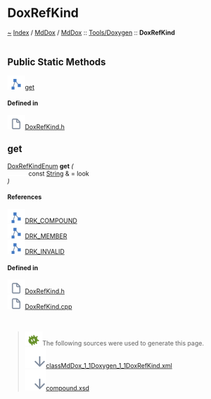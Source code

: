 <a id="doxrefkind"></a>
<h1>DoxRefKind</h1>
<a id="classMdDox_1_1Doxygen_1_1DoxRefKind"></a>
<a href="https://github.com/CharlesCarley/MdDox">~</a>
<a href="indexpage.md#index">Index</a>
<span class="inline-text">/</span>
<a href="index.md#mddox">MdDox</a>
<span class="inline-text">/</span>
<a href="namespaceMdDox.md#">MdDox</a>
<span class="inline-text">::</span>
<a href="dir_b7487e7b43f0278857c63f4e9ad683a3.md#">Tools/Doxygen</a>
<span class="inline-text">::</span>
<span class="bold-text"><b>DoxRefKind</b></span>
<br/>
<br/>
<a id="public-static-methods"></a>
<h2>Public Static Methods</h2>
<span class="icon-list-item"><a href="#get" class="icon-list-item"><img src="../images/class.svg" class="icon-list-item"/><span class="icon-list-item">get</span>
</a>
</span>
<br/>
<a id="defined-in"></a>
<h4>Defined in</h4>
<span class="icon-list-item"><a href="https://github.com/CharlesCarley/MdDox/blob/master//Tools/Doxygen/DoxRefKind.h#L56" class="icon-list-item"><img src="../images/file.svg" class="icon-list-item"/><span class="icon-list-item">DoxRefKind.h</span>
</a>
</span>
<br/>
<a id="get"></a>
<h2>get</h2>
<a href="namespaceMdDox_1_1Doxygen.md#doxrefkindenum">DoxRefKindEnum</a>
<span class="bold-text"><b>get</b></span>
<span class="italic-text"><i>(</i></span>
<div class="paragraph">
<span class="paragraph"><img src="../images/horSpace24px.svg"/><span class="inline-text">const </span>
<a href="namespaceMdDox.md#string">String</a>
<span class="inline-text"> &amp;</span>
<span class="inline-text"> = </span>
<span class="inline-text">look</span>
</span>
</div>
<span class="italic-text"><i>)</i></span>
<a id="references"></a>
<h4>References</h4>
<span class="icon-list-item"><a href="namespaceMdDox_1_1Doxygen.md#drk_compound" class="icon-list-item"><img src="../images/class.svg" class="icon-list-item"/><span class="icon-list-item">DRK_COMPOUND</span>
</a>
</span>
<br/>
<span class="icon-list-item"><a href="namespaceMdDox_1_1Doxygen.md#drk_member" class="icon-list-item"><img src="../images/class.svg" class="icon-list-item"/><span class="icon-list-item">DRK_MEMBER</span>
</a>
</span>
<br/>
<span class="icon-list-item"><a href="namespaceMdDox_1_1Doxygen.md#drk_invalid" class="icon-list-item"><img src="../images/class.svg" class="icon-list-item"/><span class="icon-list-item">DRK_INVALID</span>
</a>
</span>
<br/>
<a id="defined-in"></a>
<h4>Defined in</h4>
<span class="icon-list-item"><a href="https://github.com/CharlesCarley/MdDox/blob/master//Tools/Doxygen/DoxRefKind.h#L58" class="icon-list-item"><img src="../images/file.svg" class="icon-list-item"/><span class="icon-list-item">DoxRefKind.h</span>
</a>
</span>
<br/>
<span class="icon-list-item"><a href="https://github.com/CharlesCarley/MdDox/blob/master//Tools/Doxygen/DoxRefKind.cpp#L30" class="icon-list-item"><img src="../images/file.svg" class="icon-list-item"/><span class="icon-list-item">DoxRefKind.cpp</span>
</a>
</span>
<br/>
<br/>
<br/>
<blockquote>
<img src="../images/debug.svg"/><span class="inline-text">The following sources were used to generate this page.</span>
<br/>
<span class="icon-list-item"><a href="../xml/classMdDox_1_1Doxygen_1_1DoxRefKind.xml#L1" class="icon-list-item"><img src="../images/lookInside.svg" class="icon-list-item"/><span class="icon-list-item">classMdDox_1_1Doxygen_1_1DoxRefKind.xml</span>
</a>
</span>
<br/>
<span class="icon-list-item"><a href="../xml/compound.xsd#L1" class="icon-list-item"><img src="../images/lookInside.svg" class="icon-list-item"/><span class="icon-list-item">compound.xsd</span>
</a>
</span>
</blockquote>
</div>
</div>
</body>
</html>
